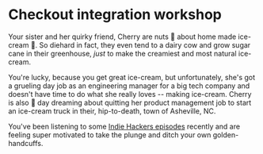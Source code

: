 # Checkout integration workshop

Your sister and her quirky friend, Cherry are nuts 🥜 about home made ice-cream
🍨. So diehard in fact, they even tend to a dairy cow and grow sugar cane in
their greenhouse, _just_ to make the creamiest and most natural ice-cream.

You're lucky, because you get great ice-cream, but unfortunately, she's got a
grueling day job as an engineering manager for a big tech company and doesn't
have time to do what she really loves -- making ice-cream. Cherry is also
💯 day dreaming about quitting her product management job to start an ice-cream
truck in their, hip-to-death, town of Asheville, NC.

You've been listening to some [Indie Hackers
episodes](https://share.transistor.fm/s/f4184c5a) recently and are feeling
super motivated to take the plunge and ditch your own golden-handcuffs.


